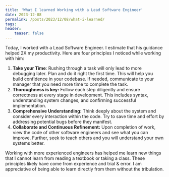 ```yaml
---
title: 'What I learned Working with a Lead Software Engineer'
date: 2023-12-08
permalink: /posts/2023/12/08/what-i-learned/
tags:
header:
    teaser: false
---
```


Today, I worked with a Lead Software Engineer. I estimate that his guidance helped 2X my productivity. Here are four principles I noticed while working with him:

1. **Take your Time**: Rushing through a task will only lead to more debugging later. Plan and do it right the first time. This will help you build confidence in your codebase. If needed, communicate to your manager that you need more time to complete the task.   
1. **Thoroughness is key:** Follow each step diligently and ensure correctness at every stage in development. This includes syntax, understanding system changes, and confirming successful implementation.
2. **Comprehensive Understanding:** Think deeply about the system and consider every interaction within the code. Try to save time and effort by addressing potential bugs before they manifest.
3. **Collaborate and Continuous Refinement:** Upon completion of work, view the code of other software engineers and see what you can improve. Further, seek to teach others and you will understand your own systems better.

Working with more experienced engineers has helped me learn new things that I cannot learn from reading a textbook or taking a class. These principles likely have come from experience and trial & error. I am appreciative of being able to learn directly from them without the tribulation. 
